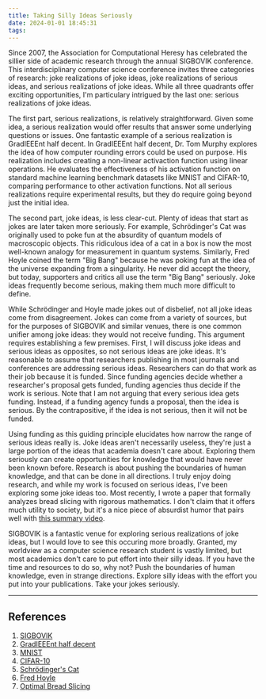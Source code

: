 ```yaml
---
title: Taking Silly Ideas Seriously
date: 2024-01-01 18:45:31
tags:
---
```


Since 2007, the Association for Computational Heresy has celebrated the sillier side of academic research through the annual SIGBOVIK conference. This interdisciplinary computer science conference invites three categories of research: joke realizations of joke ideas, joke realizations of serious ideas, and serious realizations of joke ideas. While all three quadrants offer exciting opportunities, I'm particulary intrigued by the last one: serious realizations of joke ideas.

The first part, serious realizations, is relatively straightforward. Given some idea, a serious realization would offer results that answer some underlying questions or issues. One fantastic example of a serious realization is GradIEEEnt half decent. In GradIEEEnt half decent, Dr. Tom Murphy explores the idea of how computer rounding errors could be used on purpose. His realization includes creating a non-linear activaction function using linear operations. He evaluates the effectiveness of his activation function on standard machine learning benchmark datasets like MNIST and CIFAR-10, comparing performance to other activation functions. Not all serious realizations require experimental results, but they do require going beyond just the initial idea.

The second part, joke ideas, is less clear-cut. Plenty of ideas that start as jokes are later taken more seriously. For example, Schrödinger's Cat was originally used to poke fun at the absurdity of quantum models of macroscopic objects. This ridiculous idea of a cat in a box is now the most well-known analogy for measurement in quantum systems. Similarly, Fred Hoyle coined the term "Big Bang" because he was poking fun at the idea of the universe expanding from a singularity. He never did accept the theory, but today, supporters and critics all use the term "Big Bang" seriously. Joke ideas frequently become serious, making them much more difficult to define.

While Schrödinger and Hoyle made jokes out of disbelief, not all joke ideas come from disagreement. Jokes can come from a variety of sources, but for the purposes of SIGBOVIK and similar venues, there is one common unifier among joke ideas: they would not receive funding. This argument requires establishing a few premises. First, I will discuss joke ideas and serious ideas as opposites, so not serious ideas are joke ideas. It's reasonable to assume that researchers publishing in most journals and conferences are addressing serious ideas. Researchers can do that work as their job because it is funded. Since funding agencies decide whether a researcher's proposal gets funded, funding agencies thus decide if the work is serious. Note that I am not arguing that every serious idea gets funding. Instead, if a funding agency funds a proposal, then the idea is serious. By the contrapositive, if the idea is not serious, then it will not be funded.

Using funding as this guiding principle elucidates how narrow the range of serious ideas really is. Joke ideas aren't necessarily useless, they're just a large portion of the ideas that academia doesn't care about. Exploring them seriously can create opportunities for knowledge that would have never been known before. Research is about pushing the boundaries of human knowledge, and that can be done in all directions. I truly enjoy doing research, and while my work is focused on serious ideas, I've been exploring some joke ideas too. Most recently, I wrote a paper that formally analyzes bread slicing with rigorous mathematics. I don't claim that it offers much utility to society, but it's a nice piece of absurdist humor that pairs well with [this summary video](https://youtu.be/R6SYxpiGGJ0?si=PetWIvfnnBJfoWIo). 

SIGBOVIK is a fantastic venue for exploring serious realizations of joke ideas, but I would love to see this occuring more broadly. Granted, my worldview as a computer science research student is vastly limited, but most academics don't care to put effort into their silly ideas. If you have the time and resources to do so, why not? Push the boundaries of human knowledge, even in strange directions. Explore silly ideas with the effort you put into your publications. Take your jokes seriously.

---

## References

1. [SIGBOVIK](http://sigbovik.org/)
2. [GradIEEEnt half decent](http://tom7.org/grad/murphy2023grad.pdf)
3. [MNIST](http://yann.lecun.com/exdb/mnist/)
4. [CIFAR-10](https://www.cs.toronto.edu/~kriz/cifar.html)
5. [Schrödinger's Cat](https://en.wikipedia.org/wiki/Schrödinger%27s_cat)
6. [Fred Hoyle](https://en.wikipedia.org/wiki/Fred_Hoyle)
7. [Optimal Bread Slicing](/projects/optimal_slicing.pdf)
